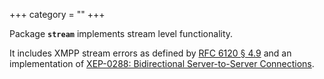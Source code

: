 +++
category = ""
+++

Package **`stream`** implements stream level functionality.

It includes XMPP stream errors as defined by [RFC 6120 § 4.9] and an
implementation of [XEP-0288: Bidirectional Server-to-Server
Connections][XEP-0288].


[RFC 6120 § 4.9]: https://tools.ietf.org/html/rfc6120#section-4.9
[XEP-0288]: https://xmpp.org/extensions/xep-0288.html
